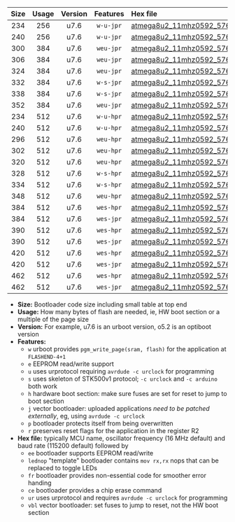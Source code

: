 |Size|Usage|Version|Features|Hex file|
|:-:|:-:|:-:|:-:|:--|
|234|256|u7.6|`w-u-jpr`|[atmega8u2_11mhz0592_57600bps_ur_vbl.hex](https://raw.githubusercontent.com/stefanrueger/urboot/main/bootloaders/atmega8u2/fcpu_11mhz0592/57600_bps/atmega8u2_11mhz0592_57600bps_ur_vbl.hex)|
|240|256|u7.6|`w-u-jpr`|[atmega8u2_11mhz0592_57600bps_lednop_ur_vbl.hex](https://raw.githubusercontent.com/stefanrueger/urboot/main/bootloaders/atmega8u2/fcpu_11mhz0592/57600_bps/atmega8u2_11mhz0592_57600bps_lednop_ur_vbl.hex)|
|300|384|u7.6|`weu-jpr`|[atmega8u2_11mhz0592_57600bps_ee_ur_vbl.hex](https://raw.githubusercontent.com/stefanrueger/urboot/main/bootloaders/atmega8u2/fcpu_11mhz0592/57600_bps/atmega8u2_11mhz0592_57600bps_ee_ur_vbl.hex)|
|306|384|u7.6|`weu-jpr`|[atmega8u2_11mhz0592_57600bps_ee_lednop_ur_vbl.hex](https://raw.githubusercontent.com/stefanrueger/urboot/main/bootloaders/atmega8u2/fcpu_11mhz0592/57600_bps/atmega8u2_11mhz0592_57600bps_ee_lednop_ur_vbl.hex)|
|324|384|u7.6|`weu-jpr`|[atmega8u2_11mhz0592_57600bps_ee_lednop_fr_ur_vbl.hex](https://raw.githubusercontent.com/stefanrueger/urboot/main/bootloaders/atmega8u2/fcpu_11mhz0592/57600_bps/atmega8u2_11mhz0592_57600bps_ee_lednop_fr_ur_vbl.hex)|
|332|384|u7.6|`w-s-jpr`|[atmega8u2_11mhz0592_57600bps_vbl.hex](https://raw.githubusercontent.com/stefanrueger/urboot/main/bootloaders/atmega8u2/fcpu_11mhz0592/57600_bps/atmega8u2_11mhz0592_57600bps_vbl.hex)|
|338|384|u7.6|`w-s-jpr`|[atmega8u2_11mhz0592_57600bps_lednop_vbl.hex](https://raw.githubusercontent.com/stefanrueger/urboot/main/bootloaders/atmega8u2/fcpu_11mhz0592/57600_bps/atmega8u2_11mhz0592_57600bps_lednop_vbl.hex)|
|352|384|u7.6|`weu-jpr`|[atmega8u2_11mhz0592_57600bps_ee_lednop_fr_ce_ur_vbl.hex](https://raw.githubusercontent.com/stefanrueger/urboot/main/bootloaders/atmega8u2/fcpu_11mhz0592/57600_bps/atmega8u2_11mhz0592_57600bps_ee_lednop_fr_ce_ur_vbl.hex)|
|234|512|u7.6|`w-u-hpr`|[atmega8u2_11mhz0592_57600bps_ur.hex](https://raw.githubusercontent.com/stefanrueger/urboot/main/bootloaders/atmega8u2/fcpu_11mhz0592/57600_bps/atmega8u2_11mhz0592_57600bps_ur.hex)|
|240|512|u7.6|`w-u-hpr`|[atmega8u2_11mhz0592_57600bps_lednop_ur.hex](https://raw.githubusercontent.com/stefanrueger/urboot/main/bootloaders/atmega8u2/fcpu_11mhz0592/57600_bps/atmega8u2_11mhz0592_57600bps_lednop_ur.hex)|
|296|512|u7.6|`weu-hpr`|[atmega8u2_11mhz0592_57600bps_ee_ur.hex](https://raw.githubusercontent.com/stefanrueger/urboot/main/bootloaders/atmega8u2/fcpu_11mhz0592/57600_bps/atmega8u2_11mhz0592_57600bps_ee_ur.hex)|
|302|512|u7.6|`weu-hpr`|[atmega8u2_11mhz0592_57600bps_ee_lednop_ur.hex](https://raw.githubusercontent.com/stefanrueger/urboot/main/bootloaders/atmega8u2/fcpu_11mhz0592/57600_bps/atmega8u2_11mhz0592_57600bps_ee_lednop_ur.hex)|
|320|512|u7.6|`weu-hpr`|[atmega8u2_11mhz0592_57600bps_ee_lednop_fr_ur.hex](https://raw.githubusercontent.com/stefanrueger/urboot/main/bootloaders/atmega8u2/fcpu_11mhz0592/57600_bps/atmega8u2_11mhz0592_57600bps_ee_lednop_fr_ur.hex)|
|328|512|u7.6|`w-s-hpr`|[atmega8u2_11mhz0592_57600bps.hex](https://raw.githubusercontent.com/stefanrueger/urboot/main/bootloaders/atmega8u2/fcpu_11mhz0592/57600_bps/atmega8u2_11mhz0592_57600bps.hex)|
|334|512|u7.6|`w-s-hpr`|[atmega8u2_11mhz0592_57600bps_lednop.hex](https://raw.githubusercontent.com/stefanrueger/urboot/main/bootloaders/atmega8u2/fcpu_11mhz0592/57600_bps/atmega8u2_11mhz0592_57600bps_lednop.hex)|
|348|512|u7.6|`weu-hpr`|[atmega8u2_11mhz0592_57600bps_ee_lednop_fr_ce_ur.hex](https://raw.githubusercontent.com/stefanrueger/urboot/main/bootloaders/atmega8u2/fcpu_11mhz0592/57600_bps/atmega8u2_11mhz0592_57600bps_ee_lednop_fr_ce_ur.hex)|
|384|512|u7.6|`wes-hpr`|[atmega8u2_11mhz0592_57600bps_ee.hex](https://raw.githubusercontent.com/stefanrueger/urboot/main/bootloaders/atmega8u2/fcpu_11mhz0592/57600_bps/atmega8u2_11mhz0592_57600bps_ee.hex)|
|384|512|u7.6|`wes-jpr`|[atmega8u2_11mhz0592_57600bps_ee_vbl.hex](https://raw.githubusercontent.com/stefanrueger/urboot/main/bootloaders/atmega8u2/fcpu_11mhz0592/57600_bps/atmega8u2_11mhz0592_57600bps_ee_vbl.hex)|
|390|512|u7.6|`wes-hpr`|[atmega8u2_11mhz0592_57600bps_ee_lednop.hex](https://raw.githubusercontent.com/stefanrueger/urboot/main/bootloaders/atmega8u2/fcpu_11mhz0592/57600_bps/atmega8u2_11mhz0592_57600bps_ee_lednop.hex)|
|390|512|u7.6|`wes-jpr`|[atmega8u2_11mhz0592_57600bps_ee_lednop_vbl.hex](https://raw.githubusercontent.com/stefanrueger/urboot/main/bootloaders/atmega8u2/fcpu_11mhz0592/57600_bps/atmega8u2_11mhz0592_57600bps_ee_lednop_vbl.hex)|
|420|512|u7.6|`wes-hpr`|[atmega8u2_11mhz0592_57600bps_ee_lednop_fr.hex](https://raw.githubusercontent.com/stefanrueger/urboot/main/bootloaders/atmega8u2/fcpu_11mhz0592/57600_bps/atmega8u2_11mhz0592_57600bps_ee_lednop_fr.hex)|
|420|512|u7.6|`wes-jpr`|[atmega8u2_11mhz0592_57600bps_ee_lednop_fr_vbl.hex](https://raw.githubusercontent.com/stefanrueger/urboot/main/bootloaders/atmega8u2/fcpu_11mhz0592/57600_bps/atmega8u2_11mhz0592_57600bps_ee_lednop_fr_vbl.hex)|
|462|512|u7.6|`wes-hpr`|[atmega8u2_11mhz0592_57600bps_ee_lednop_fr_ce.hex](https://raw.githubusercontent.com/stefanrueger/urboot/main/bootloaders/atmega8u2/fcpu_11mhz0592/57600_bps/atmega8u2_11mhz0592_57600bps_ee_lednop_fr_ce.hex)|
|462|512|u7.6|`wes-jpr`|[atmega8u2_11mhz0592_57600bps_ee_lednop_fr_ce_vbl.hex](https://raw.githubusercontent.com/stefanrueger/urboot/main/bootloaders/atmega8u2/fcpu_11mhz0592/57600_bps/atmega8u2_11mhz0592_57600bps_ee_lednop_fr_ce_vbl.hex)|

- **Size:** Bootloader code size including small table at top end
- **Usage:** How many bytes of flash are needed, ie, HW boot section or a multiple of the page size
- **Version:** For example, u7.6 is an urboot version, o5.2 is an optiboot version
- **Features:**
  + `w` urboot provides `pgm_write_page(sram, flash)` for the application at `FLASHEND-4+1`
  + `e` EEPROM read/write support
  + `u` uses urprotocol requiring `avrdude -c urclock` for programming
  + `s` uses skeleton of STK500v1 protocol; `-c urclock` and `-c arduino` both work
  + `h` hardware boot section: make sure fuses are set for reset to jump to boot section
  + `j` vector bootloader: uploaded applications *need to be patched externally*, eg, using `avrdude -c urclock`
  + `p` bootloader protects itself from being overwritten
  + `r` preserves reset flags for the application in the register R2
- **Hex file:** typically MCU name, oscillator frequency (16 MHz default) and baud rate (115200 default) followed by
  + `ee` bootloader supports EEPROM read/write
  + `lednop` "template" bootloader contains `mov rx,rx` nops that can be replaced to toggle LEDs
  + `fr` bootloader provides non-essential code for smoother error handing
  + `ce` bootloader provides a chip erase command
  + `ur` uses urprotocol and requires `avrdude -c urclock` for programming
  + `vbl` vector bootloader: set fuses to jump to reset, not the HW boot section
